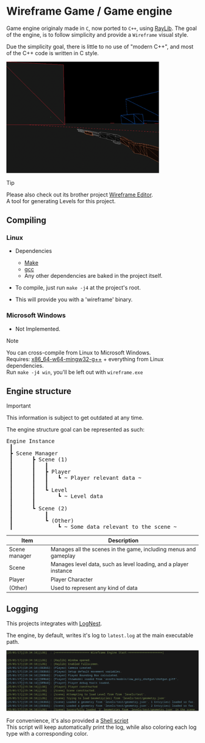 # Wireframe Game / Game engine

Game engine originaly made in `C`, now ported to `C++`, using [RayLib](https://github.com/raysan5/raylib).
The goal of the engine, is to follow simplicity and provide a `Wireframe` visual style.

Due the simplicity goal, there is little to no use of "modern C++", and most of the C++ code is written in C style.

<img src="readme/1.png" width="400">

> [!TIP]
> Please also check out its brother project [Wireframe Editor](https://github.com/LeaoMartelo2/wireframe_editor).\
> A tool for generating Levels for this project.



## Compiling

### Linux
 - Dependencies
    - [Make](https://www.gnu.org/software/make/)
    - [gcc](https://gcc.gnu.org/)
    - Any other dependencies are baked in the project itself.

 - To compile, just run `make -j4` at the project's root.
 - This will provide you with a 'wireframe' binary.

### Microsoft Windows

 - Not Implemented.

> [!NOTE]
> You can cross-compile from Linux to Microsoft Windows.\
> Requires: [x86_64-w64-mingw32-g++](https://www.mingw-w64.org/) + everything from Linux dependencies.\
> Run `make -j4 win`, you'll be left out with `wireframe.exe`


## Engine structure

> [!IMPORTANT]
> This information is subject to get outdated at any time.

The engine structure goal can be represented as such:

<pre>
Engine Instance
 ┃
 ┣ Scene Manager 
 ┃      ┣ Scene (1)
 ┃      ┃   ┃
 ┃      ┃   ┣ Player
 ┃      ┃   ┃   ┗ ~ Player relevant data ~
 ┃      ┃   ┃
 ┃      ┃   ┗ Level
 ┃      ┃       ┗ ~ Level data
 ┃      ┃
 ┃      ┗ Scene (2)
 ┃          ┃
 ┃          ┗ (Other)
 ┃              ┗ ~ Some data relevant to the scene ~
</pre>

 

| Item          | Description                                                      | 
| ---           | ---                                                              |
| Scene manager | Manages all the scenes in the game, including menus and gameplay |
| Scene         | Manages level data, such as level loading, and a player instance |
| Player        | Player Character                                                 |
| (Other)       | Used to represent any kind of data                               |


## Logging

This projects integrates with [LogNest](https://github.com/LeaoMartelo2/LogNest).

The engine, by default, writes it's log to `latest.log` at the main executable path.


<img src="readme/2.png">

For convenience, it's also provided a [Shell script](./log.sh)\
This script will keep automatically print the log, while also coloring each log type with a corresponding color.
